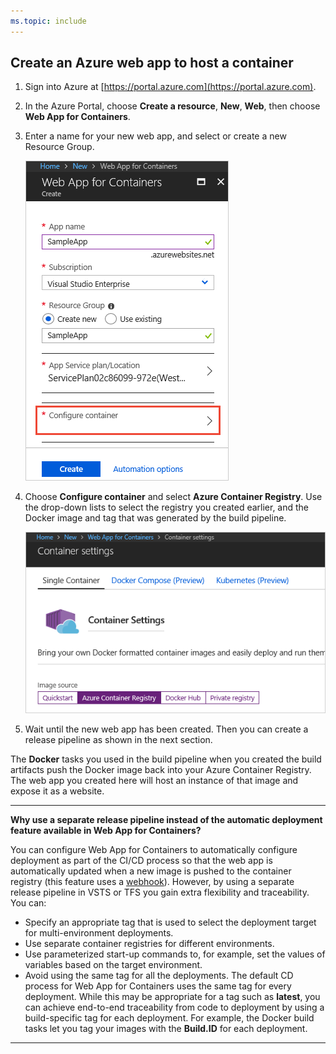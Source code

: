 ```yaml
---
ms.topic: include
---
```


## Create an Azure web app to host a container

1. Sign into Azure at [https://portal.azure.com](https://portal.azure.com).

1. In the Azure Portal, choose **Create a resource**, **New**, **Web**, then choose **Web App for Containers**.    

1. Enter a name for your new web app, and select or create a new Resource Group.

   ![Creating the Web App for Containers](_img/create-docker-container-webapp.png)

1. Choose **Configure container** and select **Azure Container Registry**.
   Use the drop-down lists to select the registry you created earlier, and the
   Docker image and tag that was generated by the build pipeline.

   ![Configuing the Web App for Containers](_img/create-docker-container-webapp2.png)

1. Wait until the new web app has been created. Then you can create a release pipeline as shown in the next section.

The **Docker** tasks you used in the build pipeline when you created the
build artifacts push the Docker image back into your Azure Container Registry.
The web app you created here will host an instance of that image and expose it as a website.

*****

**Why use a separate release pipeline instead of the automatic deployment feature available in Web App for Containers?**

You can configure Web App for Containers to automatically configure deployment as part of the
CI/CD process so that the web app is automatically updated when a new image is pushed to the container
registry (this feature uses a [webhook](https://docs.microsoft.com/azure/container-registry/container-registry-webhook)).
However, by using a separate release pipeline in VSTS or TFS you gain extra flexibility and traceability. You can:

* Specify an appropriate tag that is used to select the deployment target for multi-environment deployments.
* Use separate container registries for different environments.
* Use parameterized start-up commands to, for example, set the values of variables based on the target environment.
* Avoid using the same tag for all the deployments. The default CD process for Web App for Containers
  uses the same tag for every deployment. While this may be appropriate for a tag such as **latest**,
  you can achieve end-to-end traceability from code to deployment by using a build-specific tag for each deployment.
  For example, the Docker build tasks let you tag your images with the **Build.ID** for each deployment. 

*****
